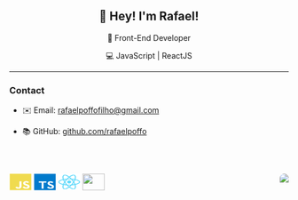 <h2 align="center">👋 Hey! I'm Rafael!</h2>

<p align="center">🚀 Front-End Developer</p>
<p align="center">💻 JavaScript | ReactJS</p>

---

### Contact

- ✉️ Email: rafaelpoffofilho@gmail.com
- 📚 GitHub: [github.com/rafaelpoffo](https://github.com/rafaelpoffo)
  
  

  <div style="display: inline_block"><br>
<div style="display: inline_block"><br>
  <img align="center"  height="30" width="40" src="https://raw.githubusercontent.com/devicons/devicon/master/icons/javascript/javascript-plain.svg">
  <img align="center"  height="30" width="40" src="https://raw.githubusercontent.com/devicons/devicon/master/icons/typescript/typescript-plain.svg">
  <img align="center"  height="30" width="40" src="https://raw.githubusercontent.com/devicons/devicon/master/icons/react/react-original.svg">
  <img align="center"  height="30" width="40" src="https://cdn.jsdelivr.net/gh/devicons/devicon/icons/nodejs/nodejs-original.svg">
    <img align="right"  height="150" style="border-radius:10px;" src=["https://i.gifer.com/4j6o.gif"](https://i.gifer.com/4j6o.gif)"> 

</div>

